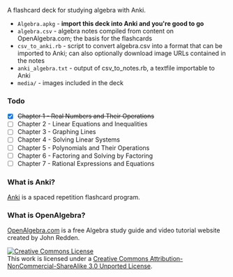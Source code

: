 A flashcard deck for studying algebra with Anki.

- `Algebra.apkg` - **import this deck into Anki and you're good to go**
- `algebra.csv` - algebra notes compiled from content on OpenAlgebra.com; the basis for the flashcards
- `csv_to_anki.rb` - script to convert algebra.csv into a format that can be imported to Anki; can also optionally download image URLs contained in the notes
- `anki_algebra.txt` - output of csv_to_notes.rb, a textfile importable to Anki
- `media/` - images included in the deck

### Todo

- [x] ~~Chapter 1 - Real Numbers and Their Operations~~
- [ ] Chapter 2 - Linear Equations and Inequalities
- [ ] Chapter 3 - Graphing Lines
- [ ] Chapter 4 - Solving Linear Systems
- [ ] Chapter 5 - Polynomials and Their Operations
- [ ] Chapter 6 - Factoring and Solving by Factoring
- [ ] Chapter 7 - Rational Expressions and Equations

### What is Anki?

[Anki](http://ankisrs.net/) is a spaced repetition flashcard program.

### What is OpenAlgebra?

[OpenAlgebra.com](http://www.openalgebra.com/) is a free Algebra study guide and video tutorial website created by John Redden.

<a rel="license" href="http://creativecommons.org/licenses/by-nc-sa/3.0/"><img alt="Creative Commons License" style="border-width:0" src="https://i.creativecommons.org/l/by-nc-sa/3.0/80x15.png" /></a><br />This work is licensed under a <a rel="license" href="http://creativecommons.org/licenses/by-nc-sa/3.0/">Creative Commons Attribution-NonCommercial-ShareAlike 3.0 Unported License</a>.
